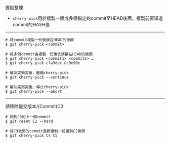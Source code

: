 要點整理
- `cherry-pick`用於複製一個或多個指定的commit至HEAD後面，複製前要知道commit的HASH值

---

```
# 將commit複製一份後接在HEAD的後面
$ git cherry-pick <commit>

# 將多個commit各複製一份後依序接在HEAD的後面
$ git cherry-pick <commit1> <commit2> …
$ git cherry-pick c7a3dec ec9e90e
```

```
# 解決完衝突後，繼續cherry-pick
$ git cherry-pick --continue

# 解決完衝突後，停止cherry-pick
$ git cherry-pick --abort
```

---

請移除提交版本/(Commit)C3
```
# 回到C3的上一個commit
$ git reset C2 --hard

# 將C3後面的commit重新複制一份接到C2後面
$ git cherry-pick C4 C5
```